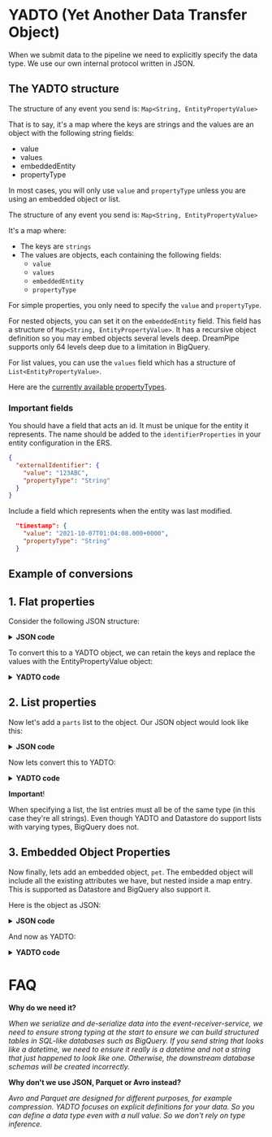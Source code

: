 # YADTO (Yet Another Data Transfer Object)

When we submit data to the pipeline we need to explicitly specify the data type. We use our own internal protocol written in JSON.

## The YADTO structure
The structure of any event you send is: `Map<String, EntityPropertyValue>`

That is to say, it's a map where the keys are strings and the values are an object with the following string fields:
- value
- values
- embeddedEntity
- propertyType

In most cases, you will only use `value` and `propertyType` unless you are using an embedded object or list.

The structure of any event you send is: `Map<String, EntityPropertyValue>`

It's a map where:
- The keys are `strings`
- The values are objects, each containing the following fields:
    - `value`
    - `values`
    - `embeddedEntity`
    - `propertyType`

For simple properties, you only need to specify the `value` and `propertyType`. 

For nested objects, you can set it on the `embeddedEntity` field. This field has a structure of `Map<String, EntityPropertyValue>`. It has a recursive object definition so you may embed objects several levels deep. DreamPipe supports only 64 levels deep due to a limitation in BigQuery.

For list values, you can use the `values` field which has a structure of `List<EntityPropertyValue>`.


Here are the [currently available propertyTypes](../src/main/java/com/origin8/eventreceiver/adapters/dto/PropertyType.java).

### Important fields
You should have a field that acts an id. It must be unique for the entity it represents. The name should be added to the `identifierProperties` in your entity configuration in the ERS.

```json
{
  "externalIdentifier": {
    "value": "123ABC",
    "propertyType": "String"
  }
}
```

Include a field which represents when the entity was last modified.
  ```json
    "timestamp": {
      "value": "2021-10-07T01:04:08.000+0000",
      "propertyType": "String"
    }
  ```

## Example of conversions

## 1. Flat properties 
Consider the following JSON structure:

<details>
<summary><b>JSON code</b></summary>

```json
{
  "name": "Daniel Craggs",
  "age": 21,
  "timeOfBirth": "2002-01-01T00:16:40.000+0000",
  "heightInCm": 209.12,
  "lastModified": "2024-04-01T19:16:40.149+0000"
}
```

</details>

To convert this to a YADTO object, we can retain the keys and replace the values with the EntityPropertyValue object:

<details>
<summary><b>YADTO code</b></summary>

```json
{
  "name": {
    "value": "Daniel Craggs",
    "propertyType": "String"
  },
  "age": {
    "value": "21",
    "propertyType": "Integer"
  },
  "timeOfBirth": {
    "value": "2002-01-01T00:16:40.000+0000",
    "propertyType": "DateTime"
  },
  "heightInCm": {
    "value": "209.12",
    "propertyType": "Double"
  },
  "lastModified": {
    "value": "2024-04-01T19:16:40.149+0000",
    "propertyType": "DateTime"
  }
}
```
</details>


## 2. List properties

Now let's add a `parts` list to the object. Our JSON object would look like this:

<details>
<summary><b>JSON code</b></summary>

```json
{
    "name": "Daniel Craggs",
    "age": 21,
    "timeOfBirth": "2002-01-01T00:16:40.000+0000",
    "heightInCm": 209.12,
    "lastModified": "2024-04-01T19:16:40.149+0000",
    "parts": [
        "arms",
        "legs",
        "head"
    ]
}
```

</details>

Now lets convert this to YADTO:
<details>
<summary><b>YADTO code</b></summary>

```json
{
  "name": {
    "value": "Daniel Craggs",
    "propertyType": "String"
  },
  "age": {
    "value": "21",
    "propertyType": "Integer"
  },
  "timeOfBirth": {
    "value": "2002-01-01T00:16:40.000+0000",
    "propertyType": "DateTime"
  },
  "heightInCm": {
    "value": "209.12",
    "propertyType": "Double"
  },
  "lastModified": {
    "value": "2024-04-01T19:16:40.149+0000",
    "propertyType": "DateTime"
  },
  "parts": {
    "propertyType": "List",
    "values": [
      {
        "value": "arms",
        "propertyType": "String"
      },
      {
        "value": "legs",
        "propertyType": "String"
      },
      {
        "value": "head",
        "propertyType": "String"
      }
    ]
  }
}
```

</details>

**Important**!

When specifying a list, the list entries must all be of the same type (in this case they're all strings). Even though YADTO and Datastore do support lists with varying types, BigQuery does not. 

## 3. Embedded Object Properties

Now finally, lets add an embedded object, `pet`. The embedded object will include all the existing attributes we have, but nested inside a map entry. This is supported as Datastore and BigQuery also support it.

Here is the object as JSON:
<details>
<summary><b>JSON code</b></summary>

```json
{
    "name": "Daniel Craggs",
    "age": 21,
    "timeOfBirth": "2002-01-01T00:16:40.000+0000",
    "heightInCm": 209.12,
    "lastModified": "2024-04-01T19:16:40.149+0000",
    "parts": [
        "arms",
        "legs",
        "head"
    ],
    "pet": {
      "name": "Lily",
      "age": "4",
      "timeOfBirth": "2019-01-01T14:49:23.123+0000",
      "heightInCm": 34.56,
      "parts": [
        "paws",
        "legs",
        "head"
      ]
    }
}
```

</details>

And now as YADTO:
<details>
<summary><b>YADTO code</b></summary>

```json
{
  "name": {
    "value": "Daniel Craggs",
    "propertyType": "String"
  },
  "age": {
    "value": "21",
    "propertyType": "Integer"
  },
  "timeOfBirth": {
    "value": "2002-01-01T00:16:40.000+0000",
    "propertyType": "DateTime"
  },
  "heightInCm": {
    "value": "209.12",
    "propertyType": "Double"
  },
  "lastModified": {
    "value": "2024-04-01T19:16:40.149+0000",
    "propertyType": "DateTime"
  },
  "parts": {
    "propertyType": "List",
    "values": [
      {
        "value": "arms",
        "propertyType": "String"
      },
      {
        "value": "legs",
        "propertyType": "String"
      },
      {
        "value": "head",
        "propertyType": "String"
      }
    ]
  },
  "pet": {
    "propertyType": "EmbeddedObject",
    "embeddedEntity": {
      "name": {
        "value": "Lily",
        "propertyType": "String"
      },
      "age": {
        "value": "4",
        "propertyType": "Integer"
      },
      "timeOfBirth": {
        "value": "2002-01-01T00:16:40.000+0000",
        "propertyType": "DateTime"
      },
      "heightInCm": {
        "value": "34.56",
        "propertyType": "Double"
      },
      "parts": {
        "propertyType": "List",
        "values": [
          {
            "value": "paws",
            "propertyType": "String"
          },
          {
            "value": "legs",
            "propertyType": "String"
          },
          {
            "value": "head",
            "propertyType": "String"
          }
        ]
      }
    }
  }
}
```

</details>

# FAQ
**Why do we need it?**

_When we serialize and de-serialize data into the event-receiver-service, we need to ensure strong typing at the start to ensure we can build structured tables in SQL-like databases such as BigQuery. If you send string that looks like a datetime, we need to ensure it really is a datetime and not a string that just happened to look like one. Otherwise, the downstream database schemas will be created incorrectly._

**Why don't we use JSON, Parquet or Avro instead?**

_Avro and Parquet are designed for different purposes, for example compression. YADTO focuses on explicit definitions for your data. So you can define a data type even with a null value. So we don't rely on type inference._


